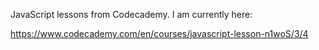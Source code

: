 JavaScript lessons from Codecademy.
I am currently here:

https://www.codecademy.com/en/courses/javascript-lesson-n1woS/3/4
